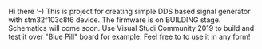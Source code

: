 Hi there :-) This is project for creating simple DDS based signal generator with stm32f103c8t6 device. The firmware is on BUILDING stage.
Schematics will come soon. Use Visual Studi Community 2019 to build and test it over "Blue Pill" board for example. Feel free to to use it in any form!

